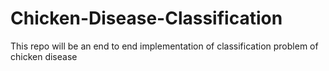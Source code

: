 # Chicken-Disease-Classification
This repo will be an end to end implementation of classification problem of chicken disease
